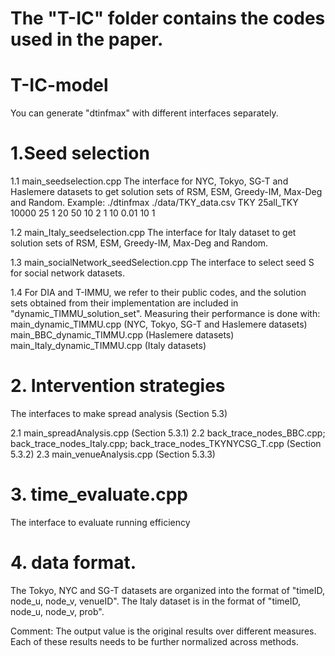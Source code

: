 # The "T-IC" folder contains the codes used in the paper.  


# T-IC-model  
You can generate "dtinfmax" with different interfaces separately.

# 1.Seed selection
1.1 main_seedselection.cpp
The interface for NYC, Tokyo, SG-T and Haslemere datasets to get solution sets of RSM, ESM, Greedy-IM, Max-Deg and Random. 
Example: ./dtinfmax ./data/TKY_data.csv TKY 25all_TKY 10000 25 1 20 50 10 2 1 10 0.01 10 1


1.2 main_Italy_seedselection.cpp
The interface for Italy dataset to get solution sets of RSM, ESM, Greedy-IM, Max-Deg and Random.

1.3 main_socialNetwork_seedSelection.cpp
The interface to select seed S for social network datasets.

1.4 For DIA and T-IMMU, we refer to their public codes, and the solution sets obtained from their implementation are included
in "dynamic_TIMMU_solution_set". Measuring their performance is done with:
	main_dynamic_TIMMU.cpp (NYC, Tokyo, SG-T and Haslemere datasets)
	main_BBC_dynamic_TIMMU.cpp (Haslemere datasets)
	main_Italy_dynamic_TIMMU.cpp	 (Italy datasets)


# 2. Intervention strategies
The interfaces to make spread analysis (Section 5.3)

2.1 main_spreadAnalysis.cpp (Section 5.3.1)
2.2 back_trace_nodes_BBC.cpp; back_trace_nodes_Italy.cpp; back_trace_nodes_TKYNYCSG_T.cpp (Section 5.3.2)
2.3 main_venueAnalysis.cpp (Section 5.3.3)

# 3. time_evaluate.cpp
The interface to evaluate  running efficiency

# 4. data format.
The Tokyo, NYC and SG-T datasets are organized into the format of "timeID, node_u, node_v, venueID". 
The Italy dataset is in the format of "timeID, node_u, node_v, prob".

Comment:
The output value is the original results over different measures.
Each of these results needs to be further normalized across methods.
